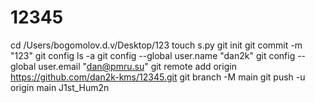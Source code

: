 # 12345
cd /Users/bogomolov.d.v/Desktop/123
touch s.py
git init
git commit -m "123"
git config
ls -a
git config --global user.name "dan2k"
git config --global user.email "dan@pmru.su"
git remote add origin https://github.com/dan2k-kms/12345.git
git branch -M main
git push -u origin main
J1st_Hum2n
